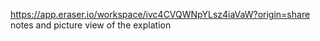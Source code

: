 https://app.eraser.io/workspace/ivc4CVQWNpYLsz4iaVaW?origin=share
notes and picture view of the explation 

